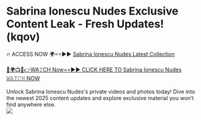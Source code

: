 # Sabrina Ionescu Nudes Exclusive Content Leak - Fresh Updates! (kqov)

🔥 ACCESS NOW 🌍==►► <a href="https://tinyurl.com/2mz8nhtm" rel="nofollow">Sabrina Ionescu Nudes Latest Collection</a>
<br><br>
[🔴🌍📺📱👉WA𝚃CH Now==►► CLICK HERE TO Sabrina Ionescu Nudes 𝚆𝙰𝚃𝙲𝙷 NOW](https://tinyurl.com/2mz8nhtm)
<br><br>
Unlock Sabrina Ionescu Nudes's private videos and photos today! Dive into the newest 2025 content updates and explore exclusive material you won’t find anywhere else.
<br>
<a href="https://tinyurl.com/2mz8nhtm" rel="nofollow" data-target="animated-image.originalLink"><img src="https://camo.githubusercontent.com/8a4f000d20f83aca3bf7ec5f350d767afa0574a8a352519fd8cfa583a6f93a33/68747470733a2f2f692e696d6775722e636f6d2f644a486b345a712e676966" data-canonical-src="https://i.imgur.com/dJHk4Zq.gif" style="max-width: 100%; display: inline-block;" data-target="animated-image.originalImage"></a>
<br>

